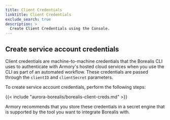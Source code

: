 ```yaml
---
title: Client Credentials
linktitle: Client Credentials
exclude_search: true
description: >
  Create Client Credentials using the Console.
---
```


## Create service account credentials

Client credentials are machine-to-machine credentials that the Borealis CLI uses to authenticate with Armory's hosted cloud services when you use the CLI as part of an automated workflow. These credentials are passed through the `clientID` and `clientSecret` parameters.

To create service account credentials, perform the following steps:

{{< include "aurora-borealis/borealis-client-creds.md" >}}

Armory recommends that you store these credentials in a secret engine that is supported by the tool you want to integrate Borealis with.